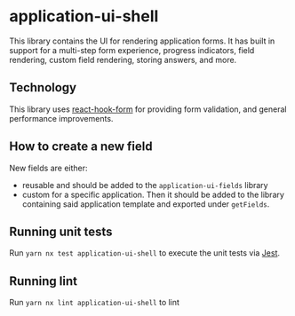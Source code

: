 # application-ui-shell

This library contains the UI for rendering application forms. It has built in support for a multi-step form experience, progress indicators, field rendering, custom field rendering, storing answers, and more.

## Technology

This library uses [react-hook-form](https://react-hook-form.com/) for providing form validation, and general performance improvements.

## How to create a new field

New fields are either:

- reusable and should be added to the `application-ui-fields` library
- custom for a specific application. Then it should be added to the library containing said application template and exported under `getFields`.

## Running unit tests

Run `yarn nx test application-ui-shell` to execute the unit tests via [Jest](https://jestjs.io).

## Running lint

Run `yarn nx lint application-ui-shell` to lint
